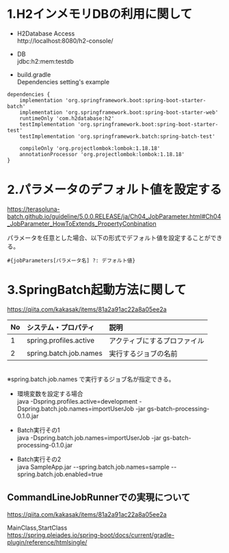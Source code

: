# 1.H2インメモリDBの利用に関して
- H2Database Access<BR>
http://localhost:8080/h2-console/
- DB<BR>
jdbc:h2:mem:testdb



- build.gradle<BR>
Dependencies setting's example<BR>

```
dependencies {
	implementation 'org.springframework.boot:spring-boot-starter-batch'
	implementation 'org.springframework.boot:spring-boot-starter-web'
	runtimeOnly 'com.h2database:h2'
	testImplementation 'org.springframework.boot:spring-boot-starter-test'
	testImplementation 'org.springframework.batch:spring-batch-test'
	
	compileOnly 'org.projectlombok:lombok:1.18.18'
	annotationProcessor 'org.projectlombok:lombok:1.18.18'
}
```


# 2.パラメータのデフォルト値を設定する
https://terasoluna-batch.github.io/guideline/5.0.0.RELEASE/ja/Ch04_JobParameter.html#Ch04_JobParameter_HowToExtends_PropertyConbination

パラメータを任意とした場合、以下の形式でデフォルト値を設定することができる。

```#{jobParameters[パラメータ名] ?: デフォルト値}```


# 3.SpringBatch起動方法に関して
https://qiita.com/kakasak/items/81a2a91ac22a8a05ee2a


|No|システム・プロパティ|説明|
|:---|:---|:---|
|1|spring.profiles.active|アクティブにするプロファイル|
|2|spring.batch.job.names|実行するジョブの名前|
<BR>※spring.batch.job.names で実行するジョブ名が指定できる。

- 環境変数を設定する場合<BR>
java -Dspring.profiles.active=development -Dspring.batch.job.names=importUserJob -jar gs-batch-processing-0.1.0.jar

- Batch実行その1<BR>
java -Dspring.batch.job.names=importUserJob -jar gs-batch-processing-0.1.0.jar

- Batch実行その2<BR>
java SampleApp.jar --spring.batch.job.names=sample --spring.batch.job.enabled=true

## CommandLineJobRunnerでの実現について
https://qiita.com/kakasak/items/81a2a91ac22a8a05ee2a

MainClass,StartClass<BR>
https://spring.pleiades.io/spring-boot/docs/current/gradle-plugin/reference/htmlsingle/